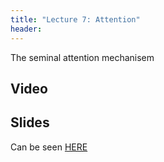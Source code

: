 ```yaml
---
title: "Lecture 7: Attention"
header:
---
```


The seminal attention mechanisem


## Video


## Slides

Can be seen [HERE](https://www.dropbox.com/scl/fi/3s5sqb9a3aqa54npkw9de/236781_lecture7_attention.pptx?rlkey=0ehjd5wj348ozaq19imr1oqz1&dl=0)

